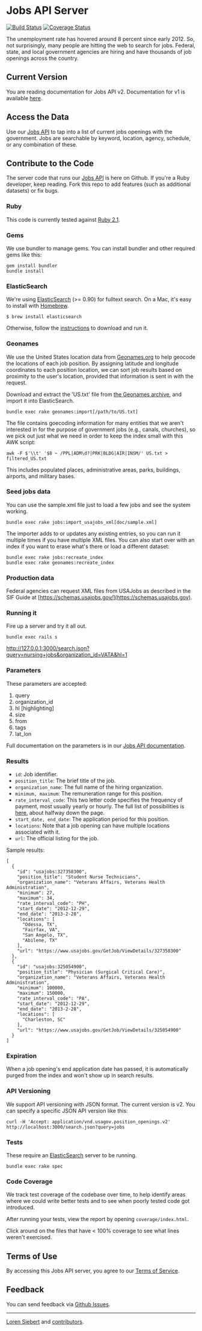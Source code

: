 Jobs API Server
==============

[![Build Status](https://travis-ci.org/GSA-OCSIT/jobs_api.png)](https://travis-ci.org/GSA-OCSIT/jobs_api)
[![Coverage Status](https://coveralls.io/repos/GSA-OCSIT/jobs_api/badge.png?branch=master)](https://coveralls.io/r/GSA-OCSIT/jobs_api?branch=master)

The unemployment rate has hovered around 8 percent since early 2012. So, not surprisingly, many people are hitting the web to search for jobs. Federal, state, and local government agencies are hiring and have thousands of job openings across the country.

## Current Version

You are reading documentation for Jobs API v2. Documentation for v1 is available [here](https://github.com/GSA-OCSIT/jobs_api/tree/v1).

## Access the Data

Use our [Jobs API](http://usasearch.howto.gov/developer/jobs.html) to tap into a list of current jobs openings with the government. Jobs are searchable by keyword, location, agency, schedule, or any combination of these.

## Contribute to the Code

The server code that runs our [Jobs API](http://usasearch.howto.gov/developer/jobs.html) is here on Github. If you're a Ruby developer, keep reading. Fork this repo to add features (such as additional datasets) or fix bugs.

### Ruby

This code is currently tested against [Ruby 2.1](http://www.ruby-lang.org/en/downloads/).

### Gems

We use bundler to manage gems. You can install bundler and other required gems like this:

    gem install bundler
    bundle install

### ElasticSearch

We're using [ElasticSearch](http://www.elasticsearch.org/) (>= 0.90) for fulltext search. On a Mac, it's easy to install with [Homebrew](http://mxcl.github.com/homebrew/).

    $ brew install elasticsearch

Otherwise, follow the [instructions](http://www.elasticsearch.org/download/) to download and run it.

### Geonames

We use the United States location data from [Geonames.org](http://www.geonames.org) to help geocode the locations of each job position. By assigning latitude and longitude coordinates to each position location, we can sort job results based on proximity to the user's location, provided that information is sent in with the request.

Download and extract the 'US.txt' file from [the Geonames archive](http://download.geonames.org/export/dump/US.zip), and import it into ElasticSearch.

    bundle exec rake geonames:import[/path/to/US.txt]

The file contains goecoding information for many entities that we aren't interested in for the purpose of government jobs (e.g., canals, churches), so we pick out just what we need in order to keep the index small with this AWK script:

    awk -F $'\\t' '$8 ~ /PPL|ADM\d?|PRK|BLDG|AIR|INSM/' US.txt > filtered_US.txt

This includes populated places, administrative areas, parks, buildings, airports, and military bases.

### Seed jobs data

You can use the sample.xml file just to load a few jobs and see the system working.

    bundle exec rake jobs:import_usajobs_xml[doc/sample.xml]

The importer adds to or updates any existing entries, so you can run it multiple times if you have multiple XML files. You can also start over with an index if you want to erase what's there or load a different dataset:

    bundle exec rake jobs:recreate_index
    bundle exec rake geonames:recreate_index

### Production data

Federal agencies can request XML files from USAJobs as described in the SIF Guide at [https://schemas.usajobs.gov/](https://schemas.usajobs.gov).

### Running it

Fire up a server and try it all out.

    bundle exec rails s

<http://127.0.0.1:3000/search.json?query=nursing+jobs&organization_id=VATA&hl=1>

### Parameters

These parameters are accepted:

1. query
2. organization_id
3. hl [highlighting]
4. size
5. from
6. tags
7. lat_lon

Full documentation on the parameters is in our [Jobs API documentation](http://usasearch.howto.gov/developer/jobs.html#parameters).

### Results

* `id`: Job identifier.
* `position_title`: The brief title of the job.
* `organization_name`: The full name of the hiring organization.
* `minimum, maximum`: The remuneration range for this position.
* `rate_interval_code`: This two letter code specifies the frequency of payment, most usually yearly or hourly. The full list of possibilities is [here](https://schemas.usajobs.gov/Enumerations/CodeLists.xml), about halfway down the page.
* `start_date, end_date`: The application period for this position.
* `locations`: Note that a job opening can have multiple locations associated with it.
* `url`: The official listing for the job.

Sample results:

    [
      {
        "id": "usajobs:327358300",
        "position_title": "Student Nurse Technicians",
        "organization_name": "Veterans Affairs, Veterans Health Administration",
        "minimum": 27,
        "maximum": 34,
        "rate_interval_code": "PH",
        "start_date": "2012-12-29",
        "end_date": "2013-2-28",
        "locations": [
          "Odessa, TX",
          "Fairfax, VA",
          "San Angelo, TX",
          "Abilene, TX"
        ],
        "url": "https://www.usajobs.gov/GetJob/ViewDetails/327358300"
      },
      {
        "id": "usajobs:325054900",
        "position_title": "Physician (Surgical Critical Care)",
        "organization_name": "Veterans Affairs, Veterans Health Administration",
        "minimum": 100000,
        "maximum": 150000,
        "rate_interval_code": "PA",
        "start_date": "2012-12-29",
        "end_date": "2013-2-28",
        "locations": [
          "Charleston, SC"
        ],
        "url": "https://www.usajobs.gov/GetJob/ViewDetails/325054900"
      }
    ]

### Expiration

When a job opening's end application date has passed, it is automatically purged from the index and won't show up in search results.

### API Versioning

We support API versioning with JSON format. The current version is v2. You can specify a specific JSON API version like this:

    curl -H 'Accept: application/vnd.usagov.position_openings.v2' http://localhost:3000/search.json?query=jobs

### Tests

These require an [ElasticSearch](http://www.elasticsearch.org/) server to be running.

    bundle exec rake spec

### Code Coverage

We track test coverage of the codebase over time, to help identify areas where we could write better tests and to see when poorly tested code got introduced.

After running your tests, view the report by opening `coverage/index.html`.

Click around on the files that have < 100% coverage to see what lines weren't exercised.

## Terms of Use

By accessing this Jobs API server, you agree to our [Terms of Service](http://www.usa.gov/About/developer-resources/terms-of-service.shtml).

Feedback
--------

You can send feedback via [Github Issues](https://github.com/GSA-OCSIT/jobs_api/issues).

-----

[Loren Siebert](https://github.com/loren) and [contributors](http://github.com/GSA-OCSIT/jobs_api/contributors).
